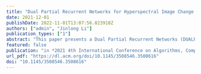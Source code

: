 ```yaml
---
title: "Dual Partial Recurrent Networks for Hyperspectral Image Change Detection"
date: 2021-12-01
publishDate: 2022-11-01T13:07:56.823918Z
authors: ["admin", "Jinlong Li"]
publication_types: ["1"]
abstract: "This paper presents a Dual Partial Recurrent Networks (DUALPRNs) which can project more accurate and effective image features by learning invariant pixel pairs with high confidence. The Change Vector Analysis provides a reference for the model to select invariant pixel pairs with high confidence as training samples. Then, the Unsupervised Slow Feature Analysis (USFA) is utilized to suppress the invariant pixel features projected by DUAL-PRNs, and highlight the variant pixel features, respectively. Thus, more obvious discrimination between the invariant and variant pixels can be achieved. Two groups of features are then obtained by passing bi-temporal remote sensing images through DUAL-PRNs and USFA. Chi-square distance is employed to calculate the divergence between two groups of features and thus generate the Change Intensity Map. Finally, the thresholding algorithm transforms the change intensity map into binary change map. Experimental results show that the proposed change detection model DUAL-PRNs performs better than the advanced model DSFA-128-2."
featured: false
publication: "in *2021 4th International Conference on Algorithms, Computing and Artificial Intelligence*"
url_pdf: "https://dl.acm.org/doi/10.1145/3508546.3508616"
doi: "10.1145/3508546.3508616"
---
```


